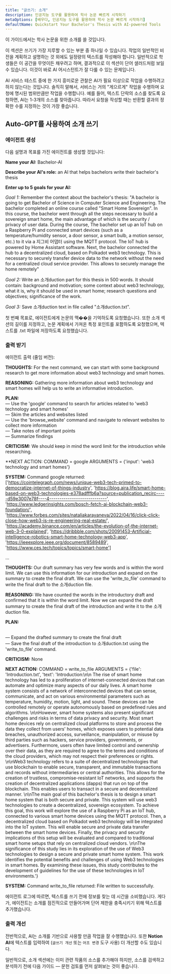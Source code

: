 ```yaml
---
title: "글쓰기: 소개"
description: 인공지능 도구를 활용하여 학사 논문 빠르게 시작하기
metaOptions: [배우다, 인공지능 도구를 활용하여 학사 논문 빠르게 시작하기]
defaultName: Quickstart Your Bachelor's Thesis with AI-powered Tools
---
```


<RoboAcademyText fWeight="500">
이 가이드에서는 학사 논문을 위한 소개를 쓸 것입니다.
</RoboAcademyText>

이 섹션은 쓰기가 가장 지루할 수 있는 부분 중 하나일 수 있습니다. 작업의 일반적인 비전을 계획하고 설명하는 것 외에도 일정량의 텍스트를 작성해야 합니다. 일반적으로 학생들은 이 공간을 무엇이든 채우려고 하며, 결과적으로 이 섹션이 단어 샐러드처럼 보일 수 있습니다. 이것이 바로 AI 어시스턴트가 잘 다룰 수 있는 문제입니다.

AI 서비스 테스트 중에 한 가지 흥미로운 관찰은 AI가 필요 이상으로 작업을 수행하려고 하지 않는다는 것입니다. 솔직히 말해서, 서비스는 거의 "게으르게" 작업을 수행하며 요청에 명시된 범위만큼만 작업을 수행합니다. 예를 들어, 텍스트 단락의 소스를 찾도록 요청하면, AI는 1-3개의 소스를 찾아줍니다. 따라서 요청을 작성할 때는 반환할 결과의 정확한 수를 지정하는 것이 가장 좋습니다.

## Auto-GPT를 사용하여 소개 쓰기

### 에이전트 생성

다음 설명과 목표를 가진 에이전트를 생성할 것입니다:

<RoboAcademyTerminal title="Auto-GPT Terminal">

**Name your AI:** Bachelor-AI

**Describe your AI's role:** an AI that helps bachelors write their bachelor's thesis

**Enter up to 5 goals for your AI:**

*Goal 1:* Remember the context about the bachelor's thesis: "A bachelor is going to get Bachelor of Science in Computer Science and Engineering. The bachelor completed an online course called "Smart Home Sovereign". In this course, the bachelor went through all the steps necessary to build a sovereign smart home, the main advantage of which is the security / privacy of user data. During the course, The bachelor set up an IoT hub on a Raspberry Pi and connected smart devices (such as a temperature/humidity sensor, a door sensor, a smart bulb, a motion sensor, etc.) to it via a 지그비 어댑터 using the MQTT protocol. The IoT hub is powered by Home Assistant software. Next, the bachelor connected the hub to a decentralized cloud, based on Polkadot web3 technology. This is necessary to securely transfer device data to the network without the need for a centralized cloud service provider. This allows to securely manage the home remotely"

*Goal 2:* Write an 소개duction part for this thesis in 500 words. It should contain: background and motivation; some context about web3 technology, what it is, why it should be used in smart home; research questions and objectives; significance of the work.

*Goal 3:* Save 소개duction text in file called "소개duction.txt".

</RoboAcademyTerminal>

첫 번째 목표로, 에이전트에게 논문의 맥��을 기억하도록 요청했습니다. 또한 소개 섹션의 길이를 지정하고, 논문 계획에서 가져온 특정 포인트를 포함하도록 요청했으며, 텍스트를 .txt 파일에 저장하도록 요청했습니다.

### 출력 받기

에이전트 출력 (줄임 버전):

<RoboAcademyTerminal title="AutoGPT">

**THOUGHTS:**  For the next command, we can start with some background research to get more information about web3 technology and smart homes.

**REASONING:**  Gathering more information about web3 technology and smart homes will help us to write an informative introduction.

**PLAN:** 
<br/>&mdash;  Use the 'google' command to search for articles related to 'web3 technology and smart homes'
<br/>&mdash;  Skim the articles and websites listed
<br/>&mdash;  Use the 'browse_website' command and navigate to relevant websites to collect more information
<br/>&mdash;  Take notes of important points
<br/>&mdash;  Summarize findings

**CRITICISM:**  We should keep in mind the word limit for the introduction while researching.

**NEXT ACTION:  COMMAND = google ARGUMENTS = {'input': 'web3 technology and smart homes'}

**SYSTEM:**  Command google returned: ['https://cointelegraph.com/news/unique-web3-tech-primed-to-democratize-internet-of-things-industry', 'https://blog.aira.life/smart-home-based-on-web3-technologies-e378adfffb6a?source=publication_recirc-----d59e3007e78f----4----------------------------', 'https://www.ledgerinsights.com/bosch-fetch-ai-blockchain-web3-foundation/', 'https://www.forbes.com/sites/nataliakarayaneva/2022/04/16/click-click-close-how-web3-is-re-engineering-real-estate/', 'https://academy.binance.com/en/articles/the-evolution-of-the-internet-web-3-0-explained', 'https://dribbble.com/shots/20091453-Artificial-intelligence-robotics-smart-home-technology-web3-app', 'https://ieeexplore.ieee.org/document/8589489', 'https://www.ces.tech/topics/topics/smart-home']

...

**THOUGHTS:**  Our draft summary has very few words and is within the word limit. We can use this information for our introduction and expand on the summary to create the final draft. We can use the 'write_to_file' command to write the final draft to the 소개duction file.

**REASONING:**  We have counted the words in the introductory draft and confirmed that it is within the word limit. Now we can expand the draft summary to create the final draft of the introduction and write it to the 소개duction file.

**PLAN:**

<br/>&mdash;  Expand the drafted summary to create the final draft
<br/>&mdash;  Save the final draft of the introduction to 소개duction.txt using the 'write_to_file' command.

**CRITICISM:**  None

**NEXT ACTION:**  COMMAND = write_to_file ARGUMENTS = {'file': 'Introduction.txt', 'text': 'Introduction:\\n\\n The rise of smart home technology has led to a proliferation of internet-connected devices that can automate and optimize many aspects of our daily lives. A smart home system consists of a network of interconnected devices that can sense, communicate, and act on various environmental parameters such as temperature, humidity, motion, light, and sound. These devices can be controlled remotely or operate autonomously based on predefined rules and algorithms. \\n\\nHowever, smart home systems also present significant challenges and risks in terms of data privacy and security. Most smart home devices rely on centralized cloud platforms to store and process the data they collect from users' homes, which exposes users to potential data breaches, unauthorized access, surveillance, manipulation, or misuse by third parties such as hackers, service providers, governments, or advertisers. Furthermore, users often have limited control and ownership over their data, as they are required to agree to the terms and conditions of the cloud providers, which may not respect their preferences or rights. \\n\\nWeb3 technology refers to a suite of decentralized technologies that use blockchain to enable secure, transparent, and immutable transactions and records without intermediaries or central authorities. This allows for the creation of trustless, compromise-resistant IoT networks, and supports the creation of decentralized applications (dapps) that run on top of the blockchain. This enables users to transact in a secure and decentralized manner. \\n\\nThe main goal of this bachelor's thesis is to design a smart home system that is both secure and private. This system will use web3 technologies to create a decentralized, sovereign ecosystem. To achieve this goal, this work will explore the use of a Raspberry Pi as an IoT hub, connected to various smart home devices using the MQTT protocol. Then, a decentralized cloud based on Polkadot web3 technology will be integrated into the IoT system. This will enable secure and private data transfer between the smart home devices. Finally, the privacy and security implications of this setup will be evaluated and compared to traditional smart home setups that rely on centralized cloud vendors. \\n\\nThe significance of this study lies in its exploration of the use of Web3 technologies to design a secure and private smart home system. This work identifies the potential benefits and challenges of using Web3 technologies in smart homes. By examining these issues, this study contributes to the development of guidelines for the use of these technologies in IoT environments.'}

**SYSTEM:**  Command write_to_file returned: File written to successfully.

</RoboAcademyTerminal>

에이전트 로그에 따르면, 텍스트를 쓰기 전에 정보를 찾는 데 시간을 소비했습니다. 게다가, 에이전트는 소개를 점진적으로 만들어가며 단어 제한을 충족시키기 위해 텍스트를 추가했습니다.

### 출력 개선

전반적으로, AI는 소개를 기반으로 사용할 만큼 작업을 잘 수행했습니다. 또한 **Notion AI**에 텍스트를 입력하여 (`글쓰기 개선` 또는 `어조 변경` 도구 사용) 더 개선할 수도 있습니다.

<RoboAcademyText>
일반적으로, 소개 섹션에는 이미 관련 작품의 소스를 추가해야 하지만, 소스를 검색하고 분석하기 전에 다음 가이드 — 문헌 검토를 먼저 살펴보는 것이 좋습니다.
</RoboAcademyText>